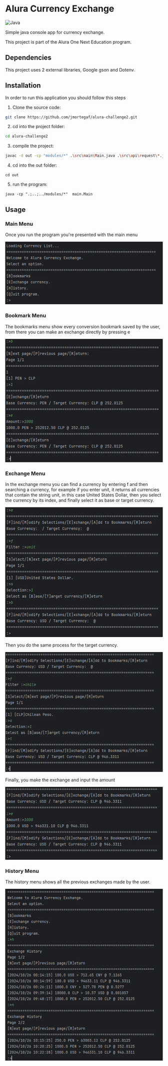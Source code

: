
# Alura Currency Exchange 
![Java](https://img.shields.io/badge/java-%23ED8B00.svg?style=for-the-badge&logo=openjdk&logoColor=white)

Simple java console app for currency exchange.

This project is part of the Alura One Next Education program.

## Dependencies

This project uses 2 external libraries, Google gson and Dotenv.

## Installation

In order to run this application you should follow this steps

1. Clone the source code:

```sh
git clone https://github.com/jmortegaf/alura-challenge2.git
```

2. cd into the project folder:

```sh
cd alura-challenge2
```

3. compile the project:

```sh
javac -d out -cp "modules/*" .\src\main\Main.java .\src\api\request\*.java .\src\menus\*.java .\src\models\*.java
```

4. cd into the out folder:

```
cd out
```

5. run the program:

```
java -cp ".;..;../modules/*"  main.Main
```

## Usage

### Main Menu
Once you run the program you're presented with the main menu

![application main menu](images/main_menu.png)

### Bookmark Menu
The bookmarks menu show every conversion bookmark saved by the user,
from there you can make an exchange directly by pressing e

![bookmarks menu](images/bookmark_menu.png)

### Exchange Menu
In the exchange menu you can find a currency by entering f and then
searching a currency, for example if you enter unit, it returns all
currencies that contain the string unit, in this case United States Dollar,
then you select the currency by its index, and finally select it as base or 
target currency.

![bookmarks menu](images/exchange_menu1.png)

Then you do the same process for the target currency.

![bookmarks menu](images/exchange_menu2.png)

Finally, you make the exchange and input the amount

![bookmarks menu](images/exchange_menu3.png)

### History Menu
The history menu shows all the previous exchanges made by the user.

![bookmarks menu](images/history_menu.png)
 

